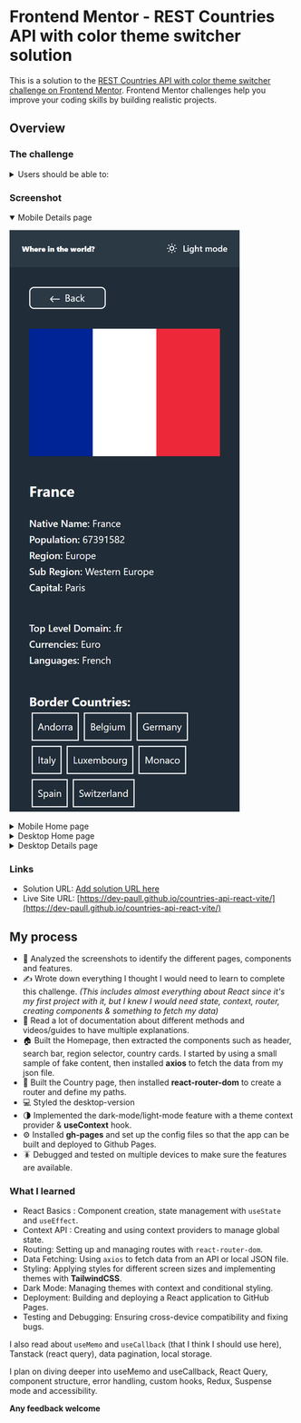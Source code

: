 # Frontend Mentor - REST Countries API with color theme switcher solution

This is a solution to the [REST Countries API with color theme switcher challenge on Frontend Mentor](https://www.frontendmentor.io/challenges/rest-countries-api-with-color-theme-switcher-5cacc469fec04111f7b848ca). Frontend Mentor challenges help you improve your coding skills by building realistic projects. 

## Overview

### The challenge

<details>
<summary>Users should be able to:</summary>

- See all countries from the API on the homepage
- Search for a country using an `input` field
- Filter countries by region
- Click on a country to see more detailed information on a separate page
- Click through to the border countries on the detail page
- Toggle the color scheme between light and dark mode *(optional)*
</details>

### Screenshot

<details open>
<summary>Mobile Details page</summary>

![](./mobile_details_darkmode.png)

</details>

<details>
<summary>Mobile Home page</summary>

![](./mobile_home_darkmode.png)

</details>

<details>
<summary>Desktop Home page</summary>

![](./desktop_home_darkmode.png)

</details>

<details>
<summary>Desktop Details page</summary>

![](./desktop_details_lightmode.png)

</details>

### Links

- Solution URL: [Add solution URL here](https://your-solution-url.com)
- Live Site URL: [https://dev-paull.github.io/countries-api-react-vite/](https://dev-paull.github.io/countries-api-react-vite/)

## My process

- 🔎 Analyzed the screenshots to identify the different pages, components and features.
- ✍️ Wrote down everything I thought I would need to learn to complete this challenge. *(This includes almost everything about React since it's my first project with it, but I knew I would need state, context, router, creating components & something to fetch my data)*
- 📄 Read a lot of documentation about different methods and videos/guides to have multiple explanations.
- 🏠 Built the Homepage, then extracted the components such as header, search bar, region selector, country cards. I started by using a small sample of fake content, then installed **axios** to fetch the data from my json file.
- 📄 Built the Country page, then installed **react-router-dom** to create a router and define my paths.
- 💻 Styled the desktop-version
- 🌗 Implemented the dark-mode/light-mode feature with a theme context provider & **useContext** hook.
- ⚙️ Installed **gh-pages** and set up the config files so that the app can be built and deployed to Github Pages.
- 🪳 Debugged and tested on multiple devices to make sure the features are available.

### What I learned

- React Basics : Component creation, state management with `useState` and `useEffect`.
- Context API : Creating and using context providers to manage global state.
- Routing: Setting up and managing routes with `react-router-dom`.
- Data Fetching: Using `axios` to fetch data from an API or local JSON file.
- Styling: Applying styles for different screen sizes and implementing themes with **TailwindCSS**.
- Dark Mode: Managing themes with context and conditional styling.
- Deployment: Building and deploying a React application to GitHub Pages.
- Testing and Debugging: Ensuring cross-device compatibility and fixing bugs.

I also read about `useMemo` and `useCallback` (that I think I should use here), Tanstack (react query), data pagination, local storage. 

I plan on diving deeper into useMemo and useCallback, React Query, component structure, error handling, custom hooks, Redux, Suspense mode and accessibility.

**Any feedback welcome**